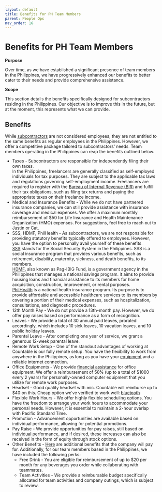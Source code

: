 ```yaml
---
layout: default
title: Benefits for PH Team Members
parent: People Ops
nav_order: 16
---
```


# Benefits for PH Team Members


**Purpose**

Over time, as we have established a significant presence of team members in the Philippines, we have progressively enhanced our benefits to better cater to their needs and provide comprehensive assistance.

**Scope**

This section details the benefits specifically designed for subcontractors residing in the Philippines. Our objective is to improve this in the future, but at the moment, this represents what we can provide.

## Benefits

While [subcontractors](https://countable-web.github.io/ops/peopleops/SUBCONTRACTOR_AGREEMENT/#term) are not considered employees, they are not entitled to the same benefits as regular employees in the Philippines. However, we offer a competitive package tailored to subcontractors' needs.
Team members operating in the Philippines can reap the benefits outlined below. 

- Taxes - Subcontractors are responsible for independently filing their own taxes. <br> In the Philippines, freelancers are generally classified as self-employed individuals for tax purposes. They are subject to the applicable tax laws and regulations governing self-employment income. Freelancers are required to register with the [Bureau of Internal Revenue (BIR)](https://www.bir.gov.ph/index.php/eservices.html) and fulfill their tax obligations, such as filing tax returns and paying the appropriate taxes on their freelance income. 
- Medical and Insurance Benefits  - While we do not have partnered insurance companies, we can still provide assistance with insurance coverage and medical expenses. We offer a maximum monthly reimbursement of $50 for Life Insurance and Health Maintenance Organization (HMO) expenses. For suggestions, feel free to reach out to [Justin](mailto:justin@countable.ca) or [Cat](mailto:catherine@countable.ca).
- SSS, HDMF, PhilHealth - As subcontractors, we are not responsible for providing statutory benefits typically offered to employees. However, you have the option to personally avail yourself of these benefits. <br> [SSS](https://www.sss.gov.ph/) stands for the Social Security System in the Philippines. SSS is a social insurance program that provides various benefits, such as retirement, disability, maternity, sickness, and death benefits, to its members. <br> [HDMF](https://www.pagibigfundservices.com/), also known as Pag-IBIG Fund, is a government agency in the Philippines that manages a national savings program. It aims to provide housing loans and financial assistance to its members for home acquisition, construction, improvement, or rental purposes. <br> [PhilHealth](https://www.philhealth.gov.ph/) is a national health insurance program. Its purpose is to provide affordable and accessible healthcare services to its members by covering a portion of their medical expenses, such as hospitalization, consultations, and diagnostic procedures.
- 13th Month Pay - We do not provide a 13th-month pay. However, we do offer pay raises based on performance as a form of recognition.
- Leaves - We provide a total of 30 annual paid leaves, prorated accordingly, which includes 10 sick leaves, 10 vacation leaves, and 10 public holiday leaves.
- Parental Leave - After completing one year of service, we grant a generous 12-week parental leave.
- Remote Work Setup - One of the standout advantages of working at Countable is our fully remote setup. You have the flexibility to work from anywhere in the Philippines, as long as you have your [equipment](https://countable-web.github.io/ops/peopleops/SETTING_UP/#equipment-requirements) and a reliable internet connection.
- Office Equipments - We provide [financial assistance](https://countable-web.github.io/ops/peopleops/EXPENSES/#equipment-expenses) for office equipment. We offer a reimbursement of 50% (up to a total of $1000 every 2 years) for personally-owned computer equipment that you utilize for remote work purposes.
- Headset - Good quality headset with mic. Countable will reimburse up to $40 on this. Cheap option we’ve verified to work well: [bluetooth](https://www.amazon.com/New-bee-Bluetooth-Cancelling-Headsetcase/dp/B07FMSJZ3R)
- Flexible Work Hours - We offer highly flexible scheduling options. You have the freedom to arrange your work hours to accommodate your personal needs. However, it is essential to maintain a 2-hour overlap with Pacific Standard Time.
- Promotion - Advancement opportunities are available based on individual performance, allowing for potential promotions.
- Pay Raise - We provide opportunities for pay raises, still based on individual performance, and if desired, these increases can also be received in the form of equity through stock options.
- Other Benefits - [Here](https://countable-web.github.io/ops/peopleops/EXPENSES/#examples-of-things-the-company-will-pay-for) are additional benefits that the company will pay for.  Additionally, for our team members based in the Philippines, we have included the following perks:
  - Free Drink - You are eligible for reimbursement of up to $20 per month for any beverages you order while collaborating with teammates.
  - Team Activities - We provide a reimbursable budget specifically allocated for team activities and company outings, which is subject to review.
